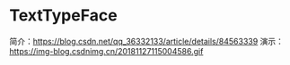 # TextTypeFace
简介：https://blog.csdn.net/qq_36332133/article/details/84563339
演示：https://img-blog.csdnimg.cn/20181127115004586.gif
